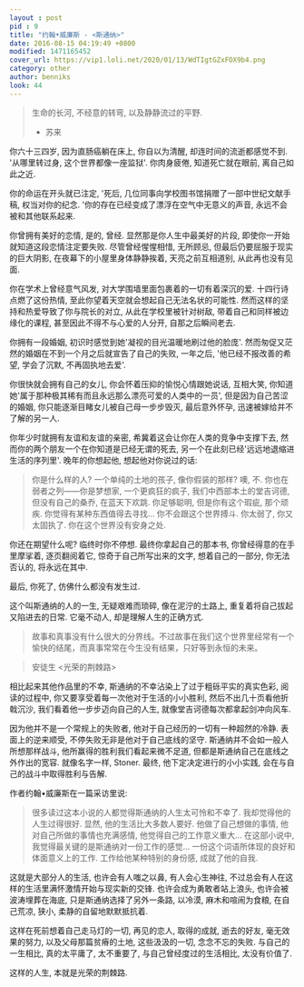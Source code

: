 ```yaml
---
layout : post
pid : 9
title: "约翰•威廉斯 - <斯通纳>"
date: 2016-08-15 04:19:49 +0800
modified: 1471165452
cover_url: https://vip1.loli.net/2020/01/13/WdTIgtGZxFOX9b4.png
category: other
author: benniks
look: 44
---
```

> 生命的长河, 不经意的转弯, 以及静静流过的平野.  
> - 苏来

你六十三四岁, 因为直肠癌躺在床上, 你自以为清醒, 却连时间的流逝都感觉不到. '从哪里转过身, 这个世界都像一座监狱'. 你肉身疲倦, 知道死亡就在眼前, 离自己如此之近. 

你的命运在开头就已注定, '死后, 几位同事向学校图书馆捐赠了一部中世纪文献手稿, 权当对你的纪念. '你的存在已经变成了漂浮在空气中无意义的声音, 永远不会被和其他联系起来. 

你曾拥有美好的恋情, 是的, 曾经. 显然那是你人生中最美好的片段, 即使你一开始就知道这段恋情注定要失败. 尽管曾经惺惺相惜, 无所顾忌, 但最后仍要屈服于现实的巨大阴影, 在夜幕下的小屋里身体静静挨着, 天亮之前互相道别, 从此再也没有见面. 

你在学术上曾经意气风发, 对大学围墙里面包裹着的一切有着深沉的爱. 十四行诗点燃了这份热情, 至此你望着天空就会想起自己无法名状的可能性. 然而这样的坚持和热爱导致了你与院长的对立, 从此在学校里被针对树敌, 带着自己和同样被边缘化的课程, 甚至因此不得不与心爱的人分开, 自那之后瞬间老去. 

你拥有一段婚姻, 初识时感觉到她'凝视的目光温暖地刷过他的脸庞'. 然而匆促又茫然的婚姻在不到一个月之后就宣告了自己的失败, 一年之后, '他已经不报改善的希望, 学会了沉默, 不再固执地去爱'. 

你很快就会拥有自己的女儿, 你会怀着压抑的愉悦心情跟她说话, 互相大笑, 你知道她'属于那种极其稀有而且永远那么漂亮可爱的人类中的一员', 但是因为自己苦涩的婚姻, 你只能逐渐目睹女儿被自己母一步步毁灭, 最后意外怀孕, 迅速被嫁给并不了解的另一人. 

你年少时就拥有友谊和友谊的亲密, 希冀着这会让你在人类的竞争中支撑下去, 然而你的两个朋友一个在你知道是已经无谓的死去, 另一个在此刻已经'远远地退缩进生活的序列里'. 晚年的你想起他, 想起他对你说过的话: 

> 你是什么样的人? 一个单纯的土地的孩子, 像你假装的那样? 噢, 不. 你也在弱者之列——你是梦想家, 一个更疯狂的疯子, 我们中西部本土的堂吉诃德, 但没有自己的桑乔, 在蓝天下欢跳. 你足够聪明, 但是你有这个瑕疵, 那个顽疾. 你觉得有某种东西值得去寻找... 你不会跟这个世界搏斗. 你太弱了, 你又太固执了. 你在这个世界没有安身之处. 

你还在期望什么呢? 
临终时你不停想. 
最终你拿起自己的那本书, 你曾经得意的在手里摩挲着, 逐页翻阅着它, 惊奇于自己所写出来的文字, 想着自己的一部分, 你无法否认的, 将永远在其中. 

最后, 你死了, 仿佛什么都没有发生过. 

这个叫斯通纳的人的一生, 无疑艰难而琐碎, 像在泥泞的土路上, 重复着将自己拔起又陷进去的日常. 它毫不动人, 却是理解人生的正确方式. 

> 故事和真事没有什么很大的分界线。不过故事在我们这个世界里经常有一个愉快的结尾，而真事常常在今生没有结果，只好等到永恒的未来。 

> 安徒生 <光荣的荆棘路>

相比起来其他作品里的不幸, 斯通纳的不幸沾染上了过于粗砾平实的真实色彩, 阅读的过程中, 你又要享受着每一次他对于生活的小小胜利, 然后不出几十页看他折戟沉沙, 我们看着他一步步迈向自己的人生, 就像堂吉诃德每次都拿起剑冲向风车. 

因为他并不是一个常规上的失败者, 他对于自己经历的一切有一种超然的冷静. 表面上的逆来顺受, 不停失败无非是他对于自己底线的坚守. 斯通纳并不会如一般人所想那样战斗, 他所赢得的胜利我们看起来微不足道, 但都是斯通纳自己在底线之外作出的宽容. 就像名字一样, Stoner. 最终, 他下定决定进行的小小实践, 会在与自己的战斗中取得胜利与告解. 

作者约翰•威廉斯在一篇采访里说: 
> 很多读过这本小说的人都觉得斯通纳的人生太可怜和不幸了. 我却觉得他的人生过得很好. 显然, 他的生活比大多数人要好. 他做了自己想做的事情, 他对自己所做的事情也充满感情, 他觉得自己的工作意义重大... 在这部小说中, 我觉得最关键的是斯通纳对一份工作的感觉... 一份这个词语所体现的良好和体面意义上的工作. 工作给他某种特别的身份感, 成就了他的自我. 

这就是大部分人的生活, 也许会有人嗤之以鼻, 有人会心生神往, 不过总会有人在这样的生活里满怀激情开始与现实新的交锋. 也许会成为勇敢者站上浪头, 也许会被波涛埋葬在海底, 只是斯通纳选择了另外一条路, 以冷漠, 麻木和喧闹为食粮, 在自己荒凉, 狭小, 柔静的自留地默默抵抗着. 

这样在死前想着自己走马灯的一切, 再见的恋人, 取得的成就, 逝去的好友, 毫无效果的努力, 以及父母那篇贫瘠的土地, 这些汲汲的一切, 念念不忘的失败. 与自己的一生相比, 真的太平庸了, 太不重要了, 与自己曾经度过的生活相比, 太没有价值了. 

这样的人生, 本就是光荣的荆棘路. 

